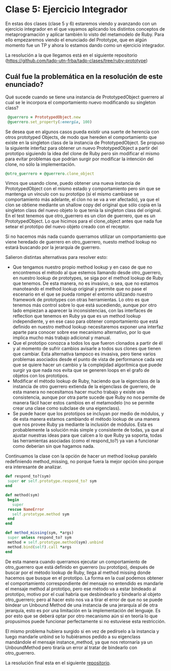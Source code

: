 # Clase 5: Ejercicio Integrador

En estas dos clases (clase 5 y 6) estaremos viendo y avanzando con un ejercicio integrador en el que vayamos aplicando los distintos conceptos de metaprogramación y aplicar también lo visto del metamodelo de Ruby. Para ello empezaremos viendo el enunciado del Prototype, que en algún momento fue un TP y ahora lo estamos dando como un ejercicio integrador. 

La resolución a la que llegamos está en el siguiente repositorio (https://github.com/tadp-utn-frba/tadp-clases/tree/ruby-prototype)

## Cuál fue la problemática en la resolución de este enunciado?

Qué sucede cuando se tiene una instancia de PrototypedObject guerrero al cual se le incorpora el comportamiento nuevo modificando su singleton class?

~~~ruby
 @guerrero = PrototypedObject.new
 @guerrero.set_property(:energia, 100)
~~~

Se desea que en algunos casos pueda existir una suerte de herencia con otros prototyped Objects, de modo que hereden el comportamiento que existe en la singleton class de la instancia de PrototypedObject. Se propuso la siguiente interfaz para obtener un nuevo PrototypedObject a partir del prototipo siguiendo la idea del clone de Ruby pero sin modificar el mismo para evitar problemas que podrían surgir por modificar la intención del clone, no sólo la implementación.

~~~ruby
@otro_guerrero = @guerrero.clone_object
~~~

Vimos que usando clone, puedo obtener una nueva instancia de PrototypedObject con el mismo estado y comportamiento pero sin que se mantenga un vínculo con su prototipo (si el mismo cambiase se comportamiento más adelante, el clon no se va a ver afectado), ya que el clon se obtiene mediante un shallow copy del original que sólo copia en la singleton class del nuevo objeto lo que tenía la singleton class del original.
En el test tenemos que otro_guerrero es un clon de guerrero, que es un PrototypedObject. Lo que hicimos para el clone_object antes que nada fue setear el prototipo del nuevo objeto creado con el receptor. 

Si no hacemos más nada cuando querramos utilizar un comportamiento que viene heredado de guerrero en otro_guerrero, nuesto method lookup no estará buscando por la jerarquía de guerrero. 

Salieron distintas alternativas para resolver esto:

- Que tengamos nuestro propio method lookup y en caso de que no encontremos el método al que estemos llamando desde otro_guerrero, en nuestro lookup de prototypes, se siga por el method lookup de Ruby que tenemos. De esta manera, no es invasivo, o sea, que no estamos manoteando el method lookup original y permite que no pase el escenario en el que se pueda romper el entorno utilizando nuestro framework de prototypes con otras herramientas. Lo otro es que tenemos más control sobre lo que está sucediendo, aunque por otro lado empiezan a aparecer la inconsistencias, con las interfaces de reflection que tenemos en Ruby ya que es un method lookup independiente, y en ese caso para obtener comportamiento que está definido en nuestro method lookup necesitaremos exponer una interfaz aparte para conocer sobre ese mecanismo alternativo, por lo que implica mucho más trabajo adicional y manual.
- Que el prototipo conozca a todos los que fueron clonados a partir de él y al momento de sufrir cambios avisarle a todos sus clones que tienen que cambiar. Esta alternativa tampoco es invasiva, pero tiene varios problemas asociados desde el punto de vista de performance cada vez que se quiere hacer un cambio y la complejidad algorítmica que puede surgir ya que nada nos evita que se generen loops en el grafo de objetos con los prototipos.
- Modificar el método lookup de Ruby, haciendo que la eigenclass de la instancia de otro guerrero extienda de la eigenclass de guerrero,  de esta manera no necesitamos hacer mucho trabajo y existe una consistencia, aunque por otra parte sucede que Ruby no nos permite de manera fácil hacer estos cambios en el metamodelo (no se permite crear una clase como subclase de una eigenclass).
- Se puede hacer que los prototipos se incluyan por medio de módulos, y de esta manera estamos cambiando el método lookup de una manera que nos provee Ruby ya mediante la inclusión de módulos. Esta es probablemente la solución más simple y consistente de todas, ya que al ajustar nuestras ideas para que calcen a lo que Ruby ya soporta, todas las herramientas asociadas (como el respond_to?) ya van a funcionar como deberían sin que hagamos nada.

Continuamos la clase con la opción de hacer un method lookup paralelo redefiniendo method_missing, no porque fuera la mejor opción sino porque era interesante de analizar.

~~~ruby
def respond_to?(sym)
 super or self.prototype.respond_to? sym
end

def method(sym)
 begin
   super
 rescue NameError
   self.prototype.method sym
 end
end

def method_missing(sym, *args)
 super unless respond_to? sym
 method = self.prototype.method(sym).unbind
 method.bind(self).call *args
end
~~~

De esta manera cuando querramos ejecutar un comportamiento de otro_guerrero que está definido en guerrero (su prototipo), después de buscar por el método lookup de Ruby, llega al method missing donde hacemos que busque en el prototipo. La forma en la cual podemos obtener el comportamiento correspondiente del mensaje no entendido es mandarle el mensaje method al prototipo, pero ese método va a estar bindeado al prototipo, motivo por el cual habría que desbindearlo y bindearlo al objeto otro_guerrero; pero al hacer esto nos va a tirar el error de que no se puede bindear un Unbound Method de una instancia de una jerarquía al de otra jerarquía, esto es por una limitación en la implementación del lenguaje.
Es por esto que se deberá optar por otro mecanismo aún si en teoría lo que propusimos puede funcionar perfectamente si no estuviese esta restricción.

El mismo problema hubiera surgido si en vez de pedírselo a la instancia y luego mandarle unbind se lo hubiéramos pedido a su eigenclass mandándole el mensaje instance_method, ya que nos retornaría ya un UnboundMethod pero tiraría un error al tratar de bindearlo con otro_guerrero.

La resolución final esta en el siguiente [repositorio](https://github.com/tadp-utn-frba/tadp-utn-frba.github.io/tree/ruby-prototype).


